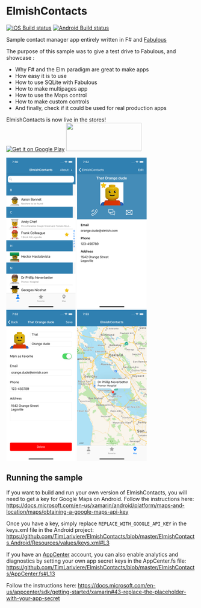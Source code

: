 # ElmishContacts
[![iOS Build status](https://build.appcenter.ms/v0.1/apps/0c7b91ea-28c5-4aa8-a73d-56905deff5cc/branches/master/badge)](https://appcenter.ms) [![Android Build status](https://build.appcenter.ms/v0.1/apps/a86d2a7f-6b5b-4c7c-b858-383580c2a866/branches/master/badge)](https://appcenter.ms)

Sample contact manager app entirely written in F# and [Fabulous](https://github.com/fsprojects/Fabulous)  

The purpose of this sample was to give a test drive to Fabulous, and showcase :
- Why F# and the Elm paradigm are great to make apps
- How easy it is to use
- How to use SQLite with Fabulous
- How to make multipages app
- How to use the Maps control
- How to make custom controls
- And finally, check if it could be used for real production apps

ElmishContacts is now live in the stores!  
<a href='https://play.google.com/store/apps/details?id=com.timothelariviere.elmishcontacts'><img alt='Get it on Google Play' src='https://play.google.com/intl/en_us/badges/images/generic/en_badge_web_generic.png' width='200' height='75' /></a> <a href="https://itunes.apple.com/us/app/elmishcontacts/id1425100357"><img src='https://linkmaker.itunes.apple.com/assets/shared/badges/en-us/appstore-lrg.svg' width='200' height='75' /></a>

<img src="docs/attachments/home.png" alt="Home" height="400" /> <img src="docs/attachments/detail.png" alt="Detail" height="400" /> <img src="docs/attachments/edit.png" alt="Edit" height="400" /> <img src="docs/attachments/map.png" alt="map" height="400" />

## Running the sample
If you want to build and run your own version of ElmishContacts, you will need to get a key for Google Maps on Android.
Follow the instructions here: https://docs.microsoft.com/en-us/xamarin/android/platform/maps-and-location/maps/obtaining-a-google-maps-api-key

Once you have a key, simply replace `REPLACE_WITH_GOOGLE_API_KEY` in the keys.xml file in the Android project: https://github.com/TimLariviere/ElmishContacts/blob/master/ElmishContacts.Android/Resources/values/keys.xml#L3

If you have an [AppCenter](appcenter.ms) account, you can also enable analytics and diagnostics by setting your own app secret keys in the AppCenter.fs file:
https://github.com/TimLariviere/ElmishContacts/blob/master/ElmishContacts/AppCenter.fs#L13

Follow the instructions here: https://docs.microsoft.com/en-us/appcenter/sdk/getting-started/xamarin#43-replace-the-placeholder-with-your-app-secret
